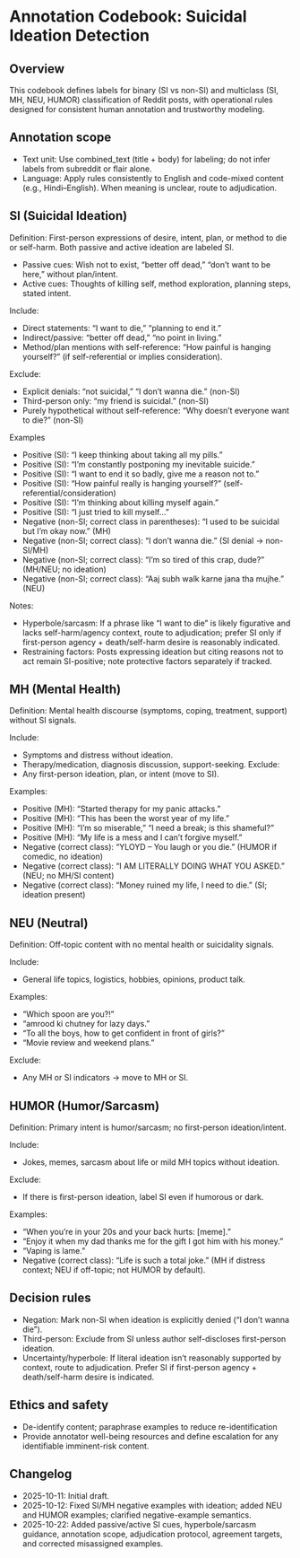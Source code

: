 # Annotation Codebook: Suicidal Ideation Detection

## Overview
This codebook defines labels for binary (SI vs non-SI) and multiclass (SI, MH, NEU, HUMOR) classification of Reddit posts, with operational rules designed for consistent human annotation and trustworthy modeling.

## Annotation scope
- Text unit: Use combined_text (title + body) for labeling; do not infer labels from subreddit or flair alone.
- Language: Apply rules consistently to English and code-mixed content (e.g., Hindi–English). When meaning is unclear, route to adjudication.

## SI (Suicidal Ideation)
Definition: First-person expressions of desire, intent, plan, or method to die or self-harm. Both passive and active ideation are labeled SI.

- Passive cues: Wish not to exist, “better off dead,” “don’t want to be here,” without plan/intent.
- Active cues: Thoughts of killing self, method exploration, planning steps, stated intent.

Include:
- Direct statements: “I want to die,” “planning to end it.”
- Indirect/passive: “better off dead,” “no point in living.”
- Method/plan mentions with self-reference: “How painful is hanging yourself?” (if self-referential or implies consideration).

Exclude:
- Explicit denials: “not suicidal,” “I don’t wanna die.” (non-SI)
- Third-person only: “my friend is suicidal.” (non-SI)
- Purely hypothetical without self-reference: “Why doesn’t everyone want to die?” (non-SI)

Examples
- Positive (SI): “I keep thinking about taking all my pills.”
- Positive (SI): “I’m constantly postponing my inevitable suicide.”
- Positive (SI): “I want to end it so badly, give me a reason not to.”
- Positive (SI): “How painful really is hanging yourself?” (self-referential/consideration)
- Positive (SI): “I’m thinking about killing myself again.”
- Positive (SI): “I just tried to kill myself…”
- Negative (non-SI; correct class in parentheses): “I used to be suicidal but I’m okay now.” (MH)
- Negative (non-SI; correct class): “I don’t wanna die.” (SI denial → non-SI/MH)
- Negative (non-SI; correct class): “I’m so tired of this crap, dude?” (MH/NEU; no ideation)
- Negative (non-SI; correct class): “Aaj subh walk karne jana tha mujhe.” (NEU)

Notes:
- Hyperbole/sarcasm: If a phrase like “I want to die” is likely figurative and lacks self-harm/agency context, route to adjudication; prefer SI only if first-person agency + death/self-harm desire is reasonably indicated.
- Restraining factors: Posts expressing ideation but citing reasons not to act remain SI-positive; note protective factors separately if tracked.

## MH (Mental Health)
Definition: Mental health discourse (symptoms, coping, treatment, support) without SI signals.

Include:
- Symptoms and distress without ideation.
- Therapy/medication, diagnosis discussion, support-seeking.
Exclude:
- Any first-person ideation, plan, or intent (move to SI).

Examples:
- Positive (MH): “Started therapy for my panic attacks.”
- Positive (MH): “This has been the worst year of my life.”
- Positive (MH): “I’m so miserable,” “I need a break; is this shameful?”
- Positive (MH): “My life is a mess and I can’t forgive myself.”
- Negative (correct class): “YLOYD – You laugh or you die.” (HUMOR if comedic, no ideation)
- Negative (correct class): “I AM LITERALLY DOING WHAT YOU ASKED.” (NEU; no MH/SI content)
- Negative (correct class): “Money ruined my life, I need to die.” (SI; ideation present)

## NEU (Neutral)
Definition: Off-topic content with no mental health or suicidality signals.

Include:
- General life topics, logistics, hobbies, opinions, product talk.

Examples:
- “Which spoon are you?!”
- “amrood ki chutney for lazy days.”
- “To all the boys, how to get confident in front of girls?”
- “Movie review and weekend plans.”

Exclude:
- Any MH or SI indicators → move to MH or SI.

## HUMOR (Humor/Sarcasm)
Definition: Primary intent is humor/sarcasm; no first-person ideation/intent.

Include:
- Jokes, memes, sarcasm about life or mild MH topics without ideation.

Exclude:
- If there is first-person ideation, label SI even if humorous or dark.

Examples:
- “When you’re in your 20s and your back hurts: [meme].”
- “Enjoy it when my dad thanks me for the gift I got him with his money.”
- “Vaping is lame.”
- Negative (correct class): “Life is such a total joke.” (MH if distress context; NEU if off-topic; not HUMOR by default).
  
## Decision rules
- Negation: Mark non-SI when ideation is explicitly denied (“I don’t wanna die”).
- Third-person: Exclude from SI unless author self-discloses first-person ideation.
- Uncertainty/hyperbole: If literal ideation isn’t reasonably supported by context, route to adjudication. Prefer SI if first-person agency + death/self-harm desire is indicated.

## Ethics and safety
- De-identify content; paraphrase examples to reduce re-identification
- Provide annotator well-being resources and define escalation for any identifiable imminent-risk content.
  
## Changelog
- 2025-10-11: Initial draft.
- 2025-10-12: Fixed SI/MH negative examples with ideation; added NEU and HUMOR examples; clarified negative-example semantics.
- 2025-10-22: Added passive/active SI cues, hyperbole/sarcasm guidance, annotation scope, adjudication protocol, agreement targets, and corrected misassigned examples.
